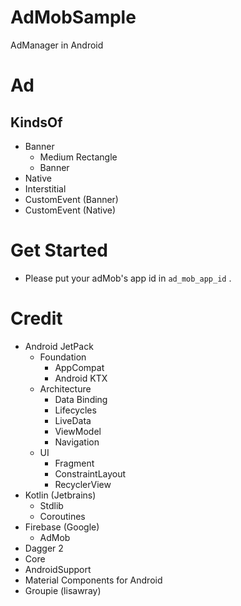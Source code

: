 # AdMobSample
AdManager in Android

# Ad
## KindsOf
- Banner
  - Medium Rectangle
  - Banner
- Native
- Interstitial
- CustomEvent (Banner)
- CustomEvent (Native)

# Get Started
- Please put your adMob's app id in `ad_mob_app_id` .

# Credit
- Android JetPack
  - Foundation
    - AppCompat
    - Android KTX
  - Architecture
    - Data Binding
    - Lifecycles
    - LiveData
    - ViewModel
    - Navigation
  - UI
    - Fragment
    - ConstraintLayout
    - RecyclerView
- Kotlin (Jetbrains)
  - Stdlib
  - Coroutines
- Firebase (Google)
  - AdMob
- Dagger 2
- Core
- AndroidSupport
- Material Components for Android
- Groupie (lisawray)
